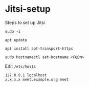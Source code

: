 # Jitsi-setup
Steps to set up Jitsi

```
sudo -i
```

```
apt update
```

```
apt install apt-transport-https
```

```
sudo hostnamectl set-hostname <FQDN>
```
  
Edit `/etc/hosts`

```
127.0.0.1 localhost
x.x.x.x meet.example.org meet
```
